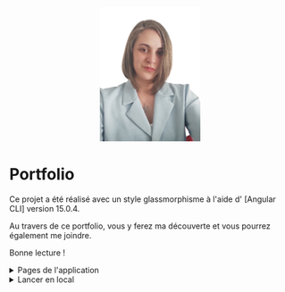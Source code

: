 <div align="center">
<img height="auto" width="180px" src="./src/assets/images/profile.png" >
</div>

# Portfolio

Ce projet a été réalisé avec un style glassmorphisme à l'aide d' [Angular CLI] version 15.0.4. <br />

Au travers de ce portfolio, vous y ferez ma découverte et vous pourrez également me joindre.  <br />

Bonne lecture !  <br />

<details>
  <summary>Pages de l'application</summary>

  ### Accueil

  - Présentation rapide accompagnée d'une photo

  ### A propos de moi

  - Informations générales me concernant
  - Mes soft skills
  - Mes formations et expériences
  - Mon CV

  ### Projets

  - Choix possibles : Sites ou Livres
  - Visualisation de ces derniers et lien 

  ### Contact

  - Formulaire de contact avec validateur pour m'envoyer un mail avec votre message
  - Liens de mes réseaux professionnels

</details>

<details>
  <summary>Lancer en local</summary>

  ### Cloner le projet

  ```bash
    git clone https://github.com/Helenepagniez/Portfolio.git
  ```

  ### Installer les dépendances

  ```bash
    npm install
  ```

  ### Lancer l'application

  ```bash
    ng serve -o
  ```

</details>
